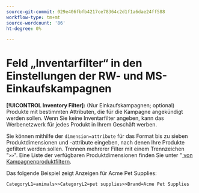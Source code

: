 ```yaml
---
source-git-commit: 029e406fbfb4217ce78364c2d1f1a6dae24ff588
workflow-type: tm+mt
source-wordcount: '86'
ht-degree: 0%

---
```

# Feld „Inventarfilter“ in den Einstellungen der RW- und MS-Einkaufskampagnen

**[!UICONTROL Inventory Filter]:** (Nur Einkaufskampagnen; optional) Produkte mit bestimmten Attributen, die für die Kampagne angekündigt werden sollen. Wenn Sie keine Inventarfilter angeben, kann das Werbenetzwerk für jedes Produkt in Ihrem Geschäft werben.

Sie können mithilfe der `dimension=attribute` für das Format bis zu sieben Produktdimensionen und -attribute eingeben, nach denen Ihre Produkte gefiltert werden sollen. Trennen mehrerer Filter
mit einem Trennzeichen &quot;`>>`&quot;. Eine Liste der verfügbaren Produktdimensionen finden Sie unter &quot;[ von Kampagnenproduktfiltern](/help/search-social-commerce/campaign-management/campaigns/shopping-campaign-product-filters.md).

Das folgende Beispiel zeigt Anzeigen für Acme Pet Supplies:

`CategoryL1=animals>>CategoryL2=pet supplies>>Brand=Acme Pet Supplies`
